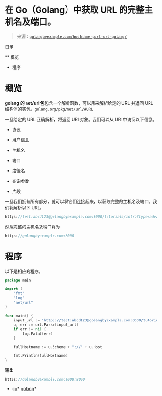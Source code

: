 <!--yml

类别：未分类

日期：2024-10-13 06:40:37

-->

# 在 Go（Golang）中获取 URL 的完整主机名及端口。

> 来源：[`golangbyexample.com/hostname-port-url-golang/`](https://golangbyexample.com/hostname-port-url-golang/)

目录

**   概览

+   程序

# **概览**

**golang 的 net/url 包**包含一个解析函数，可以用来解析给定的 URL 并返回 URL 结构体的实例。[`golang.org/pkg/net/url/#URL`](https://golang.org/pkg/net/url/#URL)

一旦给定的 URL 正确解析，将返回 URI 对象。我们可以从 URI 中访问以下信息。

+   协议

+   用户信息

+   主机名

+   端口

+   路径名

+   查询参数

+   片段

一旦我们拥有所有部分，就可以将它们连接起来，以获取完整的主机名及端口。我们将解析以下 URL。

```go
https://test:abcd123@golangbyexample.com:8000/tutorials/intro?type=advance&compact=false#history
```

然后完整的主机名及端口将为

```go
https://golangbyexample.com:8000
```

# **程序**

以下是相应的程序。

```go
package main

import (
	"fmt"
	"log"
	"net/url"
)

func main() {
	input_url := "https://test:abcd123@golangbyexample.com:8000/tutorials/intro?type=advance&compact=false#history"
	u, err := url.Parse(input_url)
	if err != nil {
		log.Fatal(err)
	}

	fullHostname := u.Scheme + "://" + u.Host

	fmt.Println(fullHostname)
}
```

**输出**

```go
https://golangbyexample.com:8000:8000
```

+   [go](https://golangbyexample.com/tag/go/)*   [golang](https://golangbyexample.com/tag/golang/)*
